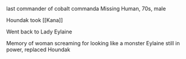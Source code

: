 last commander of cobalt commanda
Missing Human, 70s, male

Houndak took [[Kana]] 

Went back to Lady Eylaine

Memory of woman screaming for looking like a monster
Eylaine still in power, replaced Houndak
